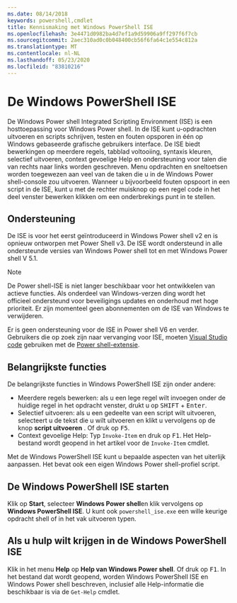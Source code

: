 ```yaml
---
ms.date: 08/14/2018
keywords: powershell,cmdlet
title: Kennismaking met Windows PowerShell ISE
ms.openlocfilehash: 3e4471d0982ba4d7ef1a9d59906a9ff297f6f7cb
ms.sourcegitcommit: 2aec310ad0c0b048400cb56f6fa64c1e554c812a
ms.translationtype: MT
ms.contentlocale: nl-NL
ms.lasthandoff: 05/23/2020
ms.locfileid: "83810216"
---
```

# <a name="the-windows-powershell-ise"></a>De Windows PowerShell ISE

De Windows Power shell Integrated Scripting Environment (ISE) is een hosttoepassing voor Windows Power shell. In de ISE kunt u-opdrachten uitvoeren en scripts schrijven, testen en fouten opsporen in één op Windows gebaseerde grafische gebruikers interface. De ISE biedt bewerkingen op meerdere regels, tabblad voltooiing, syntaxis kleuren, selectief uitvoeren, context gevoelige Help en ondersteuning voor talen die van rechts naar links worden geschreven. Menu opdrachten en sneltoetsen worden toegewezen aan veel van de taken die u in de Windows Power shell-console zou uitvoeren. Wanneer u bijvoorbeeld fouten opspoort in een script in de ISE, kunt u met de rechter muisknop op een regel code in het deel venster bewerken klikken om een onderbrekings punt in te stellen.

## <a name="support"></a>Ondersteuning

De ISE is voor het eerst geïntroduceerd in Windows Power shell v2 en is opnieuw ontworpen met Power Shell v3. De ISE wordt ondersteund in alle ondersteunde versies van Windows Power shell tot en met Windows Power shell V 5.1.

> [!NOTE]
> De Power shell-ISE is niet langer beschikbaar voor het ontwikkelen van actieve functies. Als onderdeel van Windows-verzen ding wordt het officieel ondersteund voor beveiligings updates en onderhoud met hoge prioriteit.
> Er zijn momenteel geen abonnementen om de ISE van Windows te verwijderen.
>
> Er is geen ondersteuning voor de ISE in Power shell V6 en verder. Gebruikers die op zoek zijn naar vervanging voor ISE, moeten [Visual Studio code](https://code.visualstudio.com/) gebruiken met de [Power shell-extensie](https://marketplace.visualstudio.com/items?itemName=ms-vscode.PowerShell).

## <a name="key-features"></a>Belangrijkste functies

De belangrijkste functies in Windows PowerShell ISE zijn onder andere:

- Meerdere regels bewerken: als u een lege regel wilt invoegen onder de huidige regel in het opdracht venster, drukt u op <kbd>SHIFT</kbd> + <kbd>Enter</kbd>.
- Selectief uitvoeren: als u een gedeelte van een script wilt uitvoeren, selecteert u de tekst die u wilt uitvoeren en klikt u vervolgens op de knop **script uitvoeren** . Of druk op <kbd>F5</kbd>.
- Context gevoelige Help: Typ `Invoke-Item` en druk op <kbd>F1</kbd>. Het Help-bestand wordt geopend in het artikel voor de `Invoke-Item` cmdlet.

Met de Windows PowerShell ISE kunt u bepaalde aspecten van het uiterlijk aanpassen. Het bevat ook een eigen Windows Power shell-profiel script.

## <a name="to-start-the-windows-powershell-ise"></a>De Windows PowerShell ISE starten

Klik op **Start**, selecteer **Windows Power shell**en klik vervolgens op **Windows PowerShell ISE**.
U kunt ook `powershell_ise.exe` een wille keurige opdracht shell of in het vak uitvoeren typen.

## <a name="to-get-help-in-the-windows-powershell-ise"></a>Als u hulp wilt krijgen in de Windows PowerShell ISE

Klik in het menu **Help** op **Help van Windows Power shell**. Of druk op <kbd>F1</kbd>. In het bestand dat wordt geopend, worden Windows PowerShell ISE en Windows Power shell beschreven, inclusief alle Help-informatie die beschikbaar is via de `Get-Help` cmdlet.
